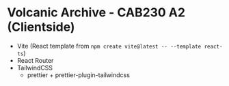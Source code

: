 # Volcanic Archive - CAB230 A2 (Clientside)

- Vite (React template from `npm create vite@latest -- --template react-ts`)
- React Router
- TailwindCSS
  - prettier + prettier-plugin-tailwindcss
